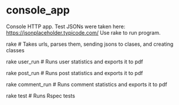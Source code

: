 # console_app
Console HTTP app. Test JSONs were taken here: https://jsonplaceholder.typicode.com/
Use rake to run program.

rake              # Takes urls, parses them, sending jsons to clases, and creating classes

rake user_run     # Runs user statistics and exports it to pdf

rake post_run     # Runs post statistics and exports it to pdf

rake comment_run  # Runs comment statistics and exports it to pdf

rake test         # Runs Rspec tests
